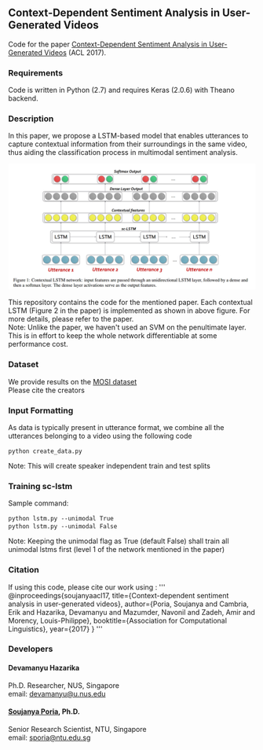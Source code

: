 ## Context-Dependent Sentiment Analysis in User-Generated Videos
Code for the paper [Context-Dependent Sentiment Analysis in User-Generated Videos](http://sentic.net/context-dependent-sentiment-analysis-in-user-generated-videos.pdf) (ACL 2017).

### Requirements
Code is written in Python (2.7) and requires Keras (2.0.6) with Theano backend.

### Description
In this paper, we propose a LSTM-based model that enables utterances to capture contextual information from their surroundings in the same video, thus aiding the classification process in multimodal sentiment analysis.

![Alt text](network.jpg?raw=true "Title")

This repository contains the code for the mentioned paper. Each contextual LSTM (Figure 2 in the paper) is implemented as shown in above figure. For more details, please refer to the paper.   
Note: Unlike the paper, we haven't used an SVM on the penultimate layer. This is in effort to keep the whole network differentiable at some performance cost.

### Dataset
We provide results on the [MOSI dataset](https://arxiv.org/pdf/1606.06259.pdf)  
Please cite the creators 


### Input Formatting
As data is typically present in utterance format, we combine all the utterances belonging to a video using the following code

```
python create_data.py
```

Note: This will create speaker independent train and test splits 

### Training sc-lstm

Sample command:

```
python lstm.py --unimodal True
python lstm.py --unimodal False
```

Note: Keeping the unimodal flag as True (default False) shall train all unimodal lstms first (level 1 of the network mentioned in the paper)

### Citation 

If using this code, please cite our work using : 
'''
@inproceedings{soujanyaacl17,
  title={Context-dependent sentiment analysis in user-generated videos},
  author={Poria, Soujanya  and Cambria, Erik and Hazarika, Devamanyu and Mazumder, Navonil and Zadeh, Amir and Morency, Louis-Philippe},
  booktitle={Association for Computational Linguistics},
  year={2017}
}
'''

### Developers

#### Devamanyu Hazarika
Ph.D. Researcher, NUS, Singapore  
email: devamanyu@u.nus.edu  

#### [Soujanya Poria](http://sporia.info/), Ph.D.
Senior Research Scientist, NTU, Singapore  
email: sporia@ntu.edu.sg  




